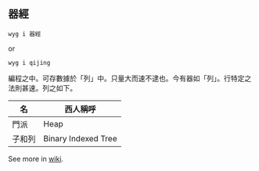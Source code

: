 ## 器經

```
wyg i 器經
```
or
```
wyg i qijing
```

編程之中。可存數據於「列」中。只量大而速不逮也。今有器如「列」。行特定之法則甚速。列之如下。

|名|西人稱呼|
|---|---|
|門派|Heap|
|子和列|Binary Indexed Tree|

See more in [wiki](https://github.com/NFLSCode/qijing/wiki).
